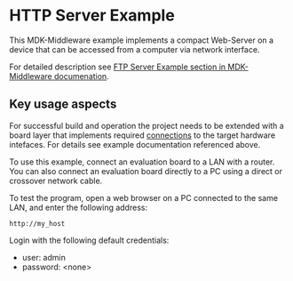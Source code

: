 HTTP Server Example
===========

This MDK-Middleware example implements a compact Web-Server on a device that can be accessed from a computer via network interface.

For detailed description see [FTP Server Example section in MDK-Middleware documenation](https://arm-software.github.io/MDK-Middleware/latest/Network/HTTP_Server_Example.html).

Key usage aspects
-----

For successful build and operation the project needs to be extended with a board layer that implements required [connections](https://github.com/Open-CMSIS-Pack/cmsis-toolbox/blob/main/docs/ReferenceApplications.md#connections) to the target hardware intefaces. For details see example documentation referenced above.

To use this example, connect an evaluation board to a LAN with a router. You can also connect an evaluation board directly to a PC using a direct or crossover network cable.

To test the program, open a web browser on a PC connected to the same LAN, and enter the following address:

```
http://my_host  
```

Login with the following default credentials:

 - user: admin
 - password: \<none\>
